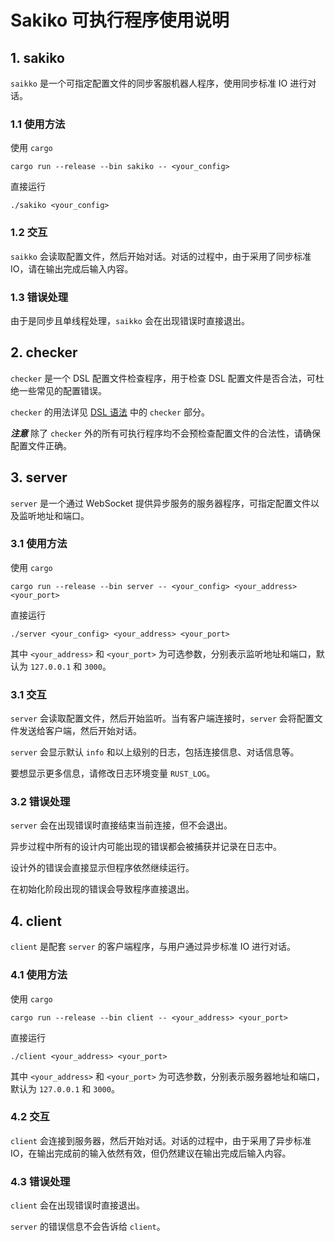 # Sakiko 可执行程序使用说明

## 1. sakiko

`saikko` 是一个可指定配置文件的同步客服机器人程序，使用同步标准 IO 进行对话。

### 1.1 使用方法

使用 `cargo`

```shell
cargo run --release --bin sakiko -- <your_config>
```

直接运行

```shell
./sakiko <your_config>
```

### 1.2 交互

`saikko` 会读取配置文件，然后开始对话。对话的过程中，由于采用了同步标准 IO，请在输出完成后输入内容。

### 1.3 错误处理

由于是同步且单线程处理，`saikko` 会在出现错误时直接退出。

## 2. checker

`checker` 是一个 DSL 配置文件检查程序，用于检查 DSL 配置文件是否合法，可杜绝一些常见的配置错误。

`checker` 的用法详见 [DSL 语法](./docs/GRAMMAR.md) 中的 `checker` 部分。

***注意*** 除了 `checker` 外的所有可执行程序均不会预检查配置文件的合法性，请确保配置文件正确。

## 3. server

`server` 是一个通过 WebSocket 提供异步服务的服务器程序，可指定配置文件以及监听地址和端口。

### 3.1 使用方法

使用 `cargo`

```shell
cargo run --release --bin server -- <your_config> <your_address> <your_port>
```

直接运行

```shell
./server <your_config> <your_address> <your_port>
```

其中 `<your_address>` 和 `<your_port>` 为可选参数，分别表示监听地址和端口，默认为 `127.0.0.1` 和 `3000`。

### 3.1 交互

`server` 会读取配置文件，然后开始监听。当有客户端连接时，`server` 会将配置文件发送给客户端，然后开始对话。

`server` 会显示默认 `info` 和以上级别的日志，包括连接信息、对话信息等。

要想显示更多信息，请修改日志环境变量 `RUST_LOG`。

### 3.2 错误处理

`server` 会在出现错误时直接结束当前连接，但不会退出。

异步过程中所有的设计内可能出现的错误都会被捕获并记录在日志中。

设计外的错误会直接显示但程序依然继续运行。

在初始化阶段出现的错误会导致程序直接退出。

## 4. client

`client` 是配套 `server` 的客户端程序，与用户通过异步标准 IO 进行对话。

### 4.1 使用方法

使用 `cargo`

```shell
cargo run --release --bin client -- <your_address> <your_port>
```

直接运行

```shell
./client <your_address> <your_port>
```

其中 `<your_address>` 和 `<your_port>` 为可选参数，分别表示服务器地址和端口，默认为 `127.0.0.1` 和 `3000`。

### 4.2 交互

`client` 会连接到服务器，然后开始对话。对话的过程中，由于采用了异步标准 IO，在输出完成前的输入依然有效，但仍然建议在输出完成后输入内容。

### 4.3 错误处理

`client` 会在出现错误时直接退出。

`server` 的错误信息不会告诉给 `client`。